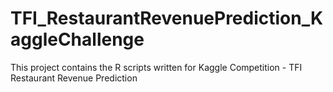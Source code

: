 # TFI_RestaurantRevenuePrediction_KaggleChallenge
This project contains the R scripts written for Kaggle Competition - TFI Restaurant Revenue Prediction

